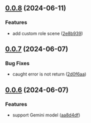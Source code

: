 ## [0.0.8](https://github.com/yujinpan/chatgpt-web/compare/v0.0.7...v0.0.8) (2024-06-11)

### Features

- add custom role scene ([2e8b939](https://github.com/yujinpan/chatgpt-web/commit/2e8b9398d56a53f832b155013607abf04927b2df))

## [0.0.7](https://github.com/yujinpan/chatgpt-web/compare/v0.0.6...v0.0.7) (2024-06-07)

### Bug Fixes

- caught error is not return ([2d0f6aa](https://github.com/yujinpan/chatgpt-web/commit/2d0f6aa4e52cdbc4dce59403a8b5434c7f80c14c))

## [0.0.6](https://github.com/yujinpan/chatgpt-web/compare/v0.0.5...v0.0.6) (2024-06-07)

### Features

- support Gemini model ([aa8d4df](https://github.com/yujinpan/chatgpt-web/commit/aa8d4df746751f071693c99ad08a1f63197edb12))
